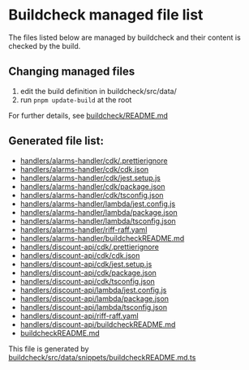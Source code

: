 # Buildcheck managed file list
The files listed below are managed by buildcheck and their content is checked by the build.

## Changing managed files
1. edit the build definition in buildcheck/src/data/
2. run `pnpm update-build` at the root

For further details, see [buildcheck/README.md](./buildcheck/README.md)

## Generated file list:
- [handlers/alarms-handler/cdk/.prettierignore](handlers/alarms-handler/cdk/.prettierignore)
- [handlers/alarms-handler/cdk/cdk.json](handlers/alarms-handler/cdk/cdk.json)
- [handlers/alarms-handler/cdk/jest.setup.js](handlers/alarms-handler/cdk/jest.setup.js)
- [handlers/alarms-handler/cdk/package.json](handlers/alarms-handler/cdk/package.json)
- [handlers/alarms-handler/cdk/tsconfig.json](handlers/alarms-handler/cdk/tsconfig.json)
- [handlers/alarms-handler/lambda/jest.config.js](handlers/alarms-handler/lambda/jest.config.js)
- [handlers/alarms-handler/lambda/package.json](handlers/alarms-handler/lambda/package.json)
- [handlers/alarms-handler/lambda/tsconfig.json](handlers/alarms-handler/lambda/tsconfig.json)
- [handlers/alarms-handler/riff-raff.yaml](handlers/alarms-handler/riff-raff.yaml)
- [handlers/alarms-handler/buildcheckREADME.md](handlers/alarms-handler/buildcheckREADME.md)
- [handlers/discount-api/cdk/.prettierignore](handlers/discount-api/cdk/.prettierignore)
- [handlers/discount-api/cdk/cdk.json](handlers/discount-api/cdk/cdk.json)
- [handlers/discount-api/cdk/jest.setup.js](handlers/discount-api/cdk/jest.setup.js)
- [handlers/discount-api/cdk/package.json](handlers/discount-api/cdk/package.json)
- [handlers/discount-api/cdk/tsconfig.json](handlers/discount-api/cdk/tsconfig.json)
- [handlers/discount-api/lambda/jest.config.js](handlers/discount-api/lambda/jest.config.js)
- [handlers/discount-api/lambda/package.json](handlers/discount-api/lambda/package.json)
- [handlers/discount-api/lambda/tsconfig.json](handlers/discount-api/lambda/tsconfig.json)
- [handlers/discount-api/riff-raff.yaml](handlers/discount-api/riff-raff.yaml)
- [handlers/discount-api/buildcheckREADME.md](handlers/discount-api/buildcheckREADME.md)
- [buildcheckREADME.md](buildcheckREADME.md)

This file is generated by [buildcheck/src/data/snippets/buildcheckREADME.md.ts](./buildcheck/src/data/snippets/buildcheckREADME.md.ts)
